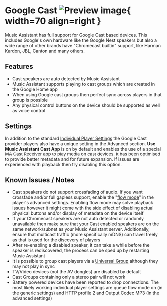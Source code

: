 # Google Cast ![Preview image](../assets/icons/chromecast-logo.png){ width=70 align=right }

Music Assistant has full support for Google Cast based devices. This includes Google's own hardware like the Google Nest speakers but also a wide range of other brands have "Chromecast builtin" support, like Harman Kardon, JBL, Canton and many others. 

## Features

- Cast speakers are auto detected by Music Assistant
- Music Assistant supports playing to cast groups which are created in the Google Home app
- When using Google cast groups then perfect sync across players in that group is possible
- Any physical control buttons on the device should be supported as well as voice control

## Settings

In addition to the standard [Individual Player Settings](../settings/individual-player.md) the Google Cast provider players also have a unique setting in the Advanced section. <b>Use Music Assistant Cast App</b> is on by default and enables the use of a special MA Cast Receiver app to play media on cast devices. It has been optimised to provide better metadata and for future expansion. If issues are experienced with playback then try disabling this option.

## Known Issues / Notes

- Cast speakers do not support crossfading of audio. If you want crossfade and/or full gapless support, enable the "[flow mode](../faq/tech-info.md/#track-queueing)" in the player's advanced settings. Enabling flow mode may solve playback issues however it might come with the side effect of disabling actual physical buttons and/or display of metadata on the device itself
- If your Chromecast speakers are not auto detected or randomly unavailable then make sure that your Cast enabled speakers are on the same network/subnet as your Music Assistant server. Additionally, ensure that multicast traffic (more specifically mDNS) can travel freely as that is used for the discovery of players
- After re-enabling a disabled speaker, it can take a while before the speaker is rediscovered, the process can be sped up by restarting Music Assistant
- It is possible to group cast players via a [Universal Group](../faq/groups.md#universal-groups) although they may not play in sync
- TV/Video devices (not the AV dongles) are disabled by default
- Cast Groups containing only a stereo pair will not work
- Battery powered devices have been reported to drop connections. The most likely working individual player settings are queue flow mode on (in the generic settings) and HTTP profile 2 and Output Codec MP3 (in the advanced settings)
